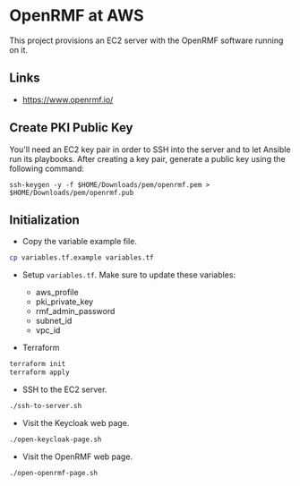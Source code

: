 # OpenRMF at AWS

This project provisions an EC2 server with the OpenRMF software running on it.

## Links

* https://www.openrmf.io/

## Create PKI Public Key

You'll need an EC2 key pair in order to SSH into the server and to let Ansible run its playbooks. After creating a key pair, generate a public key using the following command:

```
ssh-keygen -y -f $HOME/Downloads/pem/openrmf.pem > $HOME/Downloads/pem/openrmf.pub
```

## Initialization

* Copy the variable example file.

```bash
cp variables.tf.example variables.tf
```

* Setup `variables.tf`. Make sure to update these variables:
    * aws_profile
    * pki_private_key
    * rmf_admin_password
    * subnet_id
    * vpc_id

* Terraform

```bash
terraform init
terraform apply
```

* SSH to the EC2 server.

```bash
./ssh-to-server.sh
```

* Visit the Keycloak web page.

```bash
./open-keycloak-page.sh
```

* Visit the OpenRMF web page.

```bash
./open-openrmf-page.sh
```
